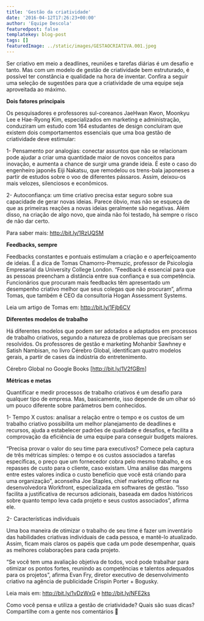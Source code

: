 ```yaml
---
title: 'Gestão da criatividade'
date: '2016-04-12T17:26:23+00:00'
author: 'Equipe Descola'
featuredpost: false
templatekey: blog-post
tags: []
featuredImage: ../static/images/GESTAOCRIATIVA.001.jpeg
---
```


<span class="s1">Ser criativo em meio a deadlines, reuniões e tarefas diárias é um desafio e tanto. Mas com um modelo de gestão de criatividade bem estruturado, é possível ter constância e qualidade na hora de inventar. Confira a seguir uma seleção de sugestões para que a criatividade de uma equipe seja aproveitada ao máximo.</span>

<span class="s1">**Dois fatores principais**</span>

<span class="s1">Os pesquisadores e professores sul-coreanos JaeHwan Kwon, Moonkyu Lee e Hae-Ryong Kim, especializados em marketing e administração, conduziram um estudo com 164 estudantes de design concluíram que existem dois comportamentos essenciais que uma boa gestão de criatividade deve estimular:</span>

<span class="s1">1- Pensamento por analogias: conectar assuntos que não se relacionam pode ajudar a criar uma quantidade maior de novos conceitos para inovação, e aumenta a chance de surgir uma grande ideia. É este o caso do engenheiro japonês Eiji Nakatsu, que remodelou os trens-bala japoneses a partir de estudos sobre o voo de diferentes pássaros. Assim, deixou-os mais velozes, silenciosos e econômicos. </span>

<span class="s1">2- Autoconfiança: um time criativo precisa estar seguro sobre sua capacidade de gerar novas ideias. Parece óbvio, mas não se esqueça de que as primeiras reações a novas ideias geralmente são negativas. Além disso, na criação de algo novo, que ainda não foi testado, há sempre o risco de não dar certo. </span>

<span class="s1">Para saber mais: <http://bit.ly/1RzUQSM></span>

<span class="s1">**Feedbacks, sempre**</span>

<span class="s1">Feedbacks constantes e pontuais estimulam a criação e o aperfeiçoamento de ideias. É a dica de Tomas Chamorro-Premuzic, professor de Psicologia Empresarial da University College London. “Feedback é essencial para que as pessoas preencham a distância entre sua confiança e sua competência. Funcionários que procuram mais feedbacks têm apresentado um desempenho criativo melhor que seus colegas que não procuram”, afirma Tomas, que também é CEO da consultoria Hogan Assessment Systems.</span>

<span class="s1">Leia um artigo de Tomas em: <http://bit.ly/1Fjb6CV></span>

<span class="s1">**Diferentes modelos de trabalho**</span>

<span class="s1">Há diferentes modelos que podem ser adotados e adaptados em processos de trabalho criativos, segundo a natureza de problemas que precisam ser resolvidos. Os professores de gestão e marketing Mohanbir Sawhney e Satish Nambisan, no livro Cérebro Global, identificam quatro modelos gerais, a partir de cases da indústria do entretenimento.</span>

<span class="s1">Cérebro Global no Google Books \[<http://bit.ly/1V2fGBm>\]</span>

<span class="s1">**Métricas e metas**</span>

<span class="s1">Quantificar e medir processos de trabalho criativos é um desafio para qualquer tipo de empresa. Mas, basicamente, isso depende de um olhar só um pouco diferente sobre parâmetros bem conhecidos.</span>

<span class="s1">1- Tempo X custos: analisar a relação entre o tempo e os custos de um trabalho criativo possibilita um melhor planejamento de deadlines e recursos, ajuda a estabelecer padrões de qualidade e desafios, e facilita a comprovação da eficiência de uma equipe para conseguir budgets maiores. </span>

<span class="s1">“Precisa provar o valor do seu time para executivos? Comece pela captura de três métricas simples: o tempo e os custos associados a tarefas específicas, o preço que um fornecedor cobra pelo mesmo trabalho, e os repasses de custo para o cliente, caso existam. Uma análise das margens entre estes valores indica o custo benefício que você está criando para uma organização”, aconselha Joe Staples, chief marketing officer na desenvolvedora Workfront, especializada em softwares de gestão. “Isso facilita a justificativa de recursos adicionais, baseada em dados históricos sobre quanto tempo leva cada projeto e seus custos associados”, afirma ele.</span>

<span class="s1">2- Características individuais</span>

<span class="s1">Uma boa maneira de otimizar o trabalho de seu time é fazer um inventário das habilidades criativas individuais de cada pessoa, e mantê-lo atualizado. Assim, ficam mais claros os papéis que cada um pode desempenhar, quais as melhores colaborações para cada projeto.</span>

<span class="s1">“Se você tem uma avaliação objetiva de todos, você pode trabalhar para otimizar os pontos fortes, reunindo as competências e talentos adequados para os projetos”, afirma Evan Fry, diretor executivo de desenvolvimento criativo na agência de publicidade Crispin Porter + Bogusky.</span>

<span class="s1">Leia mais em: <http://bit.ly/1vDzWxG> e <http://bit.ly/NFE2ks></span>

<span class="s1">Como você pensa e utiliza a gestão de criatividade? Quais são suas dicas? Compartilhe com a gente nos comentários 🙂</span>

